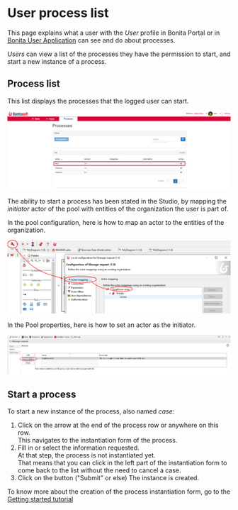 # User process list

This page explains what a user with the _User_ profile in Bonita Portal or in [Bonita User Application](user-application-overview.md) can see and do about processes.

_Users_ can view a list of the processes they have the permission to start, and start a new instance of a process.


## Process list

This list displays the processes that the logged user can start.  

![User Process list](images/UI2021.1/user_process_list.png)<!--{.img-responsive}-->

The ability to start a process has been stated in the Studio, by mapping the _initiator_ actor of the pool with entities of the organization the user is part of.

In the pool configuration, here is how to map an actor to the entities of the organization.

![Actor mapping](images/UI2021.1/Actor-mapping.png)<!--{.img-responsive}-->

In the Pool properties, here is how to set an actor as the initiator.

![Set an actor as the process initiator](images/UI2021.1/Set-as-initiator.png)<!--{.img-responsive}-->

## Start a process

To start a new instance of the process, also named _case_:
1. Click on the arrow at the end of the process row or anywhere on this row.  
   This navigates to the instantiation form of the process.  
2. Fill in or select the information requested.  
   At that step, the process is not instantiated yet.   
   That means that you can click in the left part of the instantiation form to come back to the list without the need to cancel a case.  
3. Click on the button ("Submit" or else)
   The instance is created.

To know more about the creation of the process instantiation form, go to the [Getting started tutorial](create-web-user-interfaces.md)
